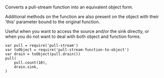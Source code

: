 Converts a pull-stream function into an equivalent object form. 

Additional methods on the function are also present on the object with their 'this' parameter bound to the original function.

Useful when you want to access the source and/or the sink directly,
or when you do not want to deal with both object and function forms.

    var pull = require('pull-stream')
    var toObject = require('pull-stream-function-to-object')
    var drain = toObject(pull.drain())
    pull(
        pull.count(10),
        drain.sink,
    )
